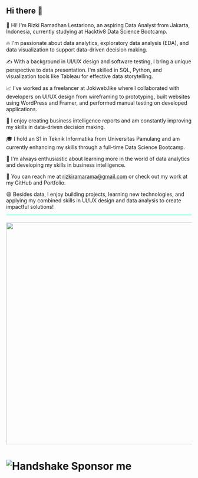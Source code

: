 ## Hi there 👋


👋 Hi! I'm Rizki Ramadhan Lestariono, an aspiring Data Analyst from Jakarta, Indonesia, currently studying at Hacktiv8 Data Science Bootcamp. 

🔥 I'm passionate about data analytics, exploratory data analysis (EDA), and data visualization to support data-driven decision making.

✍ With a background in UI/UX design and software testing, I bring a unique perspective to data presentation. I'm skilled in SQL, Python, and visualization tools like Tableau for effective data storytelling.

📈 I've worked as a freelancer at Jokiweb.like where I collaborated with developers on UI/UX design from wireframing to prototyping, built websites using WordPress and Framer, and performed manual testing on developed applications.

🚀 I enjoy creating business intelligence reports and am constantly improving my skills in data-driven decision making.

🎓 I hold an S1 in Teknik Informatika from Universitas Pamulang and am currently enhancing my skills through a full-time Data Science Bootcamp.

🎁 I'm always enthusiastic about learning more in the world of data analytics and developing my skills in business intelligence.

📧 You can reach me at rizkiramarama@gmail.com or check out my work at my GitHub and Portfolio.

😄 Besides data, I enjoy building projects, learning new technologies, and applying my combined skills in UI/UX design and data analysis to create impactful solutions!
<img src="github2.gif" width="1200" height="1">
<br>
<br>
<img src="github.gif" width="1200" height="600">

# <img src="https://user-images.githubusercontent.com/74038190/216112957-034e1f8b-5468-4857-8512-9cd2bac35bb6.png" alt="Handshake" width="40"/> Sponsor me 
<!--
**rizkeyyy/rizkeyyy** is a ✨ _special_ ✨ repository because its `README.md` (this file) appears on your GitHub profile.

Here are some ideas to get you started:

- 🔭 I’m currently working on ...
- 🌱 I’m currently learning ...
- 👯 I’m looking to collaborate on ...
- 🤔 I’m looking for help with ...
- 💬 Ask me about ...
- 📫 How to reach me: ...
- 😄 Pronouns: ...
- ⚡ Fun fact: ...
-->

